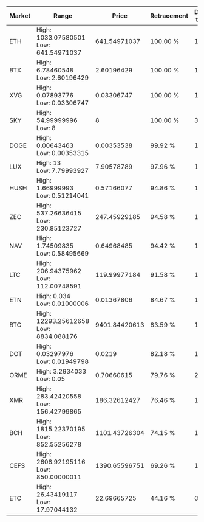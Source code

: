 | Market | Range | Price| Retracement | Doubles to 50% |
| --- | --- | --- | --- | --- |
| ETH | High: 1033.07580501<br />Low: 641.54971037 | 641.54971037 | 100.00 % | 1.31 |
| BTX | High: 6.78460548<br />Low: 2.60196429 | 2.60196429 | 100.00 % | 1.80 |
| XVG | High: 0.07893776<br />Low: 0.03306747 | 0.03306747 | 100.00 % | 1.69 |
| SKY | High: 54.99999996<br />Low: 8 | 8 | 100.00 % | 3.94 |
| DOGE | High: 0.00643463<br />Low: 0.00353315 | 0.00353538 | 99.92 % | 1.41 |
| LUX | High: 13<br />Low: 7.79993927 | 7.90578789 | 97.96 % | 1.32 |
| HUSH | High: 1.66999993<br />Low: 0.51214041 | 0.57166077 | 94.86 % | 1.91 |
| ZEC | High: 537.26636415<br />Low: 230.85123727 | 247.45929185 | 94.58 % | 1.55 |
| NAV | High: 1.74509835<br />Low: 0.58495669 | 0.64968485 | 94.42 % | 1.79 |
| LTC | High: 206.94375962<br />Low: 112.00748591 | 119.99977184 | 91.58 % | 1.33 |
| ETN | High: 0.034<br />Low: 0.01000006 | 0.01367806 | 84.67 % | 1.61 |
| BTC | High: 12293.25612658<br />Low: 8834.088176 | 9401.84420613 | 83.59 % | 1.12 |
| DOT | High: 0.03297976<br />Low: 0.01949798 | 0.0219 | 82.18 % | 1.20 |
| ORME | High: 3.2934033<br />Low: 0.05 | 0.70660615 | 79.76 % | 2.37 |
| XMR | High: 283.42420558<br />Low: 156.42799865 | 186.32612427 | 76.46 % | 1.18 |
| BCH | High: 1815.22370195<br />Low: 852.55256278 | 1101.43726304 | 74.15 % | 1.21 |
| CEFS | High: 2608.92195116<br />Low: 850.00000011 | 1390.65596751 | 69.26 % | 1.24 |
| ETC | High: 26.43419117<br />Low: 17.97044132 | 22.69665725 | 44.16 % | 0.00 |
